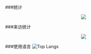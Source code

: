 ###统计
<div align="center">
	<img  src="https://github-profile-trophy.vercel.app/?username=sun0225SUN" />
</div>


###来访统计
<div align="center">
	<img  src="https://visitor-badge.glitch.me/badge?page_id=sun0225SUN" />
</div>


###使用语言
![Top Langs](https://github-readme-stats.vercel.app/api/top-langs/?username=leipengic)
